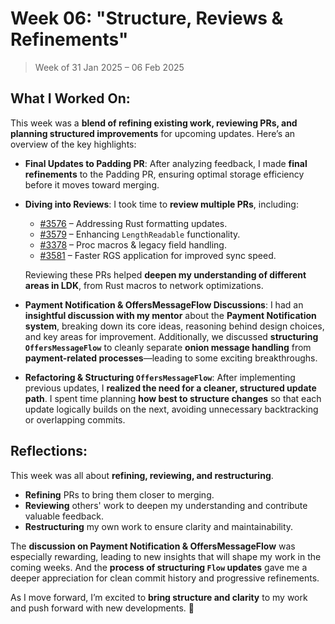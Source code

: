 # Week 06: "Structure, Reviews & Refinements"

> Week of 31 Jan 2025 – 06 Feb 2025

## What I Worked On:

This week was a **blend of refining existing work, reviewing PRs, and planning
structured improvements** for upcoming updates. Here’s an overview of the key
highlights:

- **Final Updates to Padding PR**: After analyzing feedback, I made **final
  refinements** to the Padding PR, ensuring optimal storage efficiency before it
  moves toward merging.

- **Diving into Reviews**: I took time to **review multiple PRs**, including:

  - [#3576](https://github.com/lightningdevkit/rust-lightning/pull/3576) –
    Addressing Rust formatting updates.
  - [#3579](https://github.com/lightningdevkit/rust-lightning/pull/3579) –
    Enhancing `LengthReadable` functionality.
  - [#3378](https://github.com/lightningdevkit/rust-lightning/pull/3378) – Proc
    macros & legacy field handling.
  - [#3581](https://github.com/lightningdevkit/rust-lightning/pull/3581) –
    Faster RGS application for improved sync speed.

  Reviewing these PRs helped **deepen my understanding of different areas in
  LDK**, from Rust macros to network optimizations.

- **Payment Notification & OffersMessageFlow Discussions**: I had an
  **insightful discussion with my mentor** about the **Payment Notification
  system**, breaking down its core ideas, reasoning behind design choices, and
  key areas for improvement. Additionally, we discussed **structuring
  `OffersMessageFlow`** to cleanly separate **onion message handling** from
  **payment-related processes**—leading to some exciting breakthroughs.

- **Refactoring & Structuring `OffersMessageFlow`**: After implementing previous
  updates, I **realized the need for a cleaner, structured update path**. I
  spent time planning **how best to structure changes** so that each update
  logically builds on the next, avoiding unnecessary backtracking or overlapping
  commits.

## Reflections:

This week was all about **refining, reviewing, and restructuring**.

- **Refining** PRs to bring them closer to merging.
- **Reviewing** others' work to deepen my understanding and contribute valuable
  feedback.
- **Restructuring** my own work to ensure clarity and maintainability.

The **discussion on Payment Notification & OffersMessageFlow** was especially
rewarding, leading to new insights that will shape my work in the coming weeks.
And the **process of structuring `Flow` updates** gave me a deeper appreciation
for clean commit history and progressive refinements.

As I move forward, I’m excited to **bring structure and clarity** to my work and
push forward with new developments. 🚀
